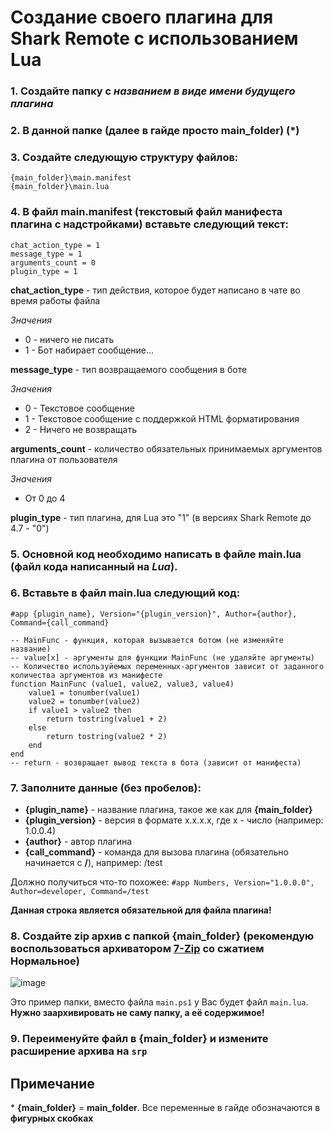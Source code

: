 # Создание своего плагина для Shark Remote с использованием Lua
### 1. Создайте папку с *названием в виде имени будущего плагина*
### 2. В данной папке (далее в гайде просто **main_folder**) (\*)
### 3. Создайте следующую структуру файлов:
 ```
{main_folder}\main.manifest
{main_folder}\main.lua
```
### 4. В файл **main.manifest** (текстовый файл манифеста плагина с надстройками) вставьте следующий текст:
```
chat_action_type = 1
message_type = 1
arguments_count = 0
plugin_type = 1
```

**chat_action_type** - тип действия, которое будет написано в чате во время работы файла

*Значения* 
 - 0 - ничего не писать
 - 1 - Бот набирает сообщение...
 
 **message_type** - тип возвращаемого сообщения в боте
 
*Значения* 
 - 0 - Текстовое сообщение
 - 1 - Текстовое сообщение с поддержкой HTML форматирования
 - 2 - Ничего не возвращать

 **arguments_count** - количество обязательных принимаемых аргументов плагина от пользователя
 
*Значения* 
 - От 0 до 4
 
 **plugin_type** - тип плагина, для Lua это "1" (в версиях Shark Remote до 4.7 - "0")

### 5. Основной код необходимо написать в файле **main.lua** (файл кода написанный на *Lua*).

### 6. Вставьте в файл **main.lua** следующий код:
```
#app {plugin_name}, Version="{plugin_version}", Author={author}, Command={call_command}

-- MainFunc - функция, которая вызывается ботом (не изменяйте название)
-- value[x] - аргументы для функции MainFunc (не удаляйте аргументы)
-- Количество используйемых переменных-аргументов зависит от заданного количества аргументов из манифесте
function MainFunc (value1, value2, value3, value4)
	value1 = tonumber(value1)
	value2 = tonumber(value2)
	if value1 > value2 then
		return tostring(value1 + 2)
	else
		return tostring(value2 * 2)
	end
end
-- return - возвращает вывод текста в бота (зависит от манифеста)
```
### 7. Заполните данные (без пробелов):
- **{plugin_name}** - название плагина, такое же как для **{main_folder}**
- **{plugin_version}** - версия в формате x.x.x.x, где x - число (например: 1.0.0.4)
- **{author}** - автор плагина
- **{call_command}** - команда для вызова плагина (обязательно начинается с **/**), например: /test

Должно получиться что-то похожее: ```#app Numbers, Version="1.0.0.0", Author=developer, Command=/test```

**Данная строка является обязательной для файла плагина!**

### 8. Создайте zip архив с папкой **{main_folder}** (рекомендую воспользоваться архиватором [7-Zip](https://www.7-zip.org/) со сжатием **Нормальное**)

![image](https://user-images.githubusercontent.com/51060911/191972666-a2732f62-6bf0-4ff8-9e4c-eeaee52e6f08.png)

Это пример папки, вместо файла `main.ps1` у Вас будет файл `main.lua`. **Нужно заархивировать не саму папку, а её содержимое!**

### 9. Переименуйте файл в **{main_folder}** и измените расширение архива на ```srp```

## Примечание

\* **{main_folder}** = **main_folder**. Все переменные в гайде обозначаются в **фигурных скобках**